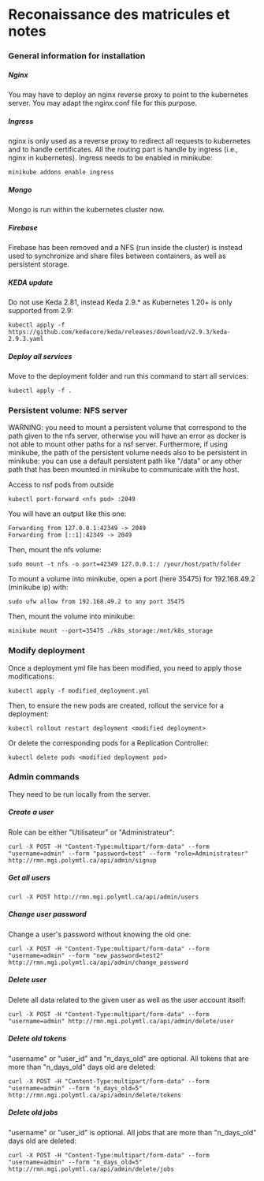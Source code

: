 # Reconaissance des matricules et notes

### General information for installation

##### Nginx
You may have to deploy an nginx reverse proxy to point to the kubernetes server. You may adapt the nginx.conf file for this purpose.

##### Ingress
nginx is only used as a reverse proxy to redirect all requests to kubernetes and to handle certificates.
All the routing part is handle by ingress (i.e., nginx in kubernetes). Ingress needs to be enabled in minikube:
```
minikube addons enable ingress
```

##### Mongo
Mongo is run within the kubernetes cluster now.

##### Firebase
Firebase has been removed and a NFS (run inside the cluster) is instead used to synchronize and share files between containers, as well as persistent storage.

##### KEDA update
Do not use Keda 2.81, instead Keda 2.9.* as Kubernetes 1.20+ is only supported from 2.9:
```
kubectl apply -f https://github.com/kedacore/keda/releases/download/v2.9.3/keda-2.9.3.yaml
```

##### Deploy all services
Move to the deployment folder and run this command to start all services:
```
kubectl apply -f .
```

### Persistent volume: NFS server
WARNING: you need to mount a persistent volume that correspond to the path given to the nfs server, otherwise you will have an error as docker is not able to mount other paths for a nsf server. Furthermore, if using minikube, the path of the persistent volume needs also to be persistent in minikube: you can use a default persistent path like "/data" or any other path that has been mounted in minikube to communicate with the host.

Access to nsf pods from outside
```
kubectl port-forward <nfs pod> :2049
```

You will have an output like this one:
```
Forwarding from 127.0.0.1:42349 -> 2049
Forwarding from [::1]:42349 -> 2049
```

Then, mount the nfs volume:
```
sudo mount -t nfs -o port=42349 127.0.0.1:/ /your/host/path/folder
```

To mount a volume into minikube, open a port (here 35475) for 192.168.49.2 (minikube ip) with:
```
sudo ufw allow from 192.168.49.2 to any port 35475
```
Then, mount the volume into minikube:
```
minikube mount --port=35475 ./k8s_storage:/mnt/k8s_storage
```

### Modify deployment
Once a deployment yml file has been modified, you need to apply those modifications:
```
kubectl apply -f modified_deployment.yml
```
Then, to ensure the new pods are created, rollout the service for a deployment:
```
kubectl rollout restart deployment <modified deployment>
```
Or delete the corresponding pods for a Replication Controller:
```
kubectl delete pods <modified deployment pod>
```

### Admin commands

They need to be run locally from the server.

##### Create a user
Role can be either "Utilisateur" or "Administrateur":
```
curl -X POST -H "Content-Type:multipart/form-data" --form "username=admin" --form "password=test" --form "role=Administrateur" http://rmn.mgi.polymtl.ca/api/admin/signup
```

##### Get all users
```
curl -X POST http://rmn.mgi.polymtl.ca/api/admin/users
```

##### Change user password
Change a user's password without knowing the old one:
```
curl -X POST -H "Content-Type:multipart/form-data" --form "username=admin" --form "new_password=test2" http://rmn.mgi.polymtl.ca/api/admin/change_password
```

##### Delete user
Delete all data related to the given user as well as the user account itself:
```
curl -X POST -H "Content-Type:multipart/form-data" --form "username=admin" http://rmn.mgi.polymtl.ca/api/admin/delete/user
```

##### Delete old tokens
"username" or "user_id" and "n_days_old" are optional. All tokens that are more than "n_days_old" days old are deleted:
```
curl -X POST -H "Content-Type:multipart/form-data" --form "username=admin" --form "n_days_old=5" http://rmn.mgi.polymtl.ca/api/admin/delete/tokens
```

##### Delete old jobs
"username" or "user_id" is optional. All jobs that are more than "n_days_old" days old are deleted:
```
curl -X POST -H "Content-Type:multipart/form-data" --form "username=admin" --form "n_days_old=5" http://rmn.mgi.polymtl.ca/api/admin/delete/jobs
```
